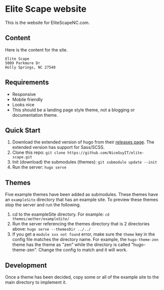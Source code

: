 # Elite Scape website

This is the website for EliteScapeNC.com.

## Content

Here is the content for the site.

    Elite Scape
    5009 Parkmore Dr
    Holly Springs, NC 27540

## Requirements

- Responsive
- Mobile friendly
- Looks nice
- This should be a landing page style theme, not a blogging or documentation theme.

## Quick Start

1. Download the extended version of hugo from their [releases page](https://github.com/gohugoio/hugo/releases). The extended version has support for Sass/SCSS.
2. Clone this repo: `git clone https://github.com/NiceGuyIT/elite-scape.git`
3. Init (download) the submodules (themes): `git submodule update --init`
4. Run the server: `hugo serve`

## Themes

Five example themes have been added as submodules. These themes have an `exampleSite` directory that has an example site. To preview these themes stop the server and run the following.

1. cd to the exampleSite directory. For example: `cd themes/aether/exampleSite/`
2. Run the server referencing the themes directory that is 2 directories above: `hugo serve --themesDir ../../`
3. If you get a `module xxx not found` error, make sure the `theme` key in the config file matches the directory name.
   For example, the `hugo-theme-zen` theme has the theme as "zen" while the directory is called "hugo-theme-zen". Change
   the config to match and it will work.

## Development

Once a theme has been decided, copy some or all of the example site to the main directory to implement it.
